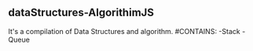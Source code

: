 ## dataStructures-AlgorithimJS
It's a compilation of Data Structures and algorithm.
#CONTAINS:
-Stack
-Queue


